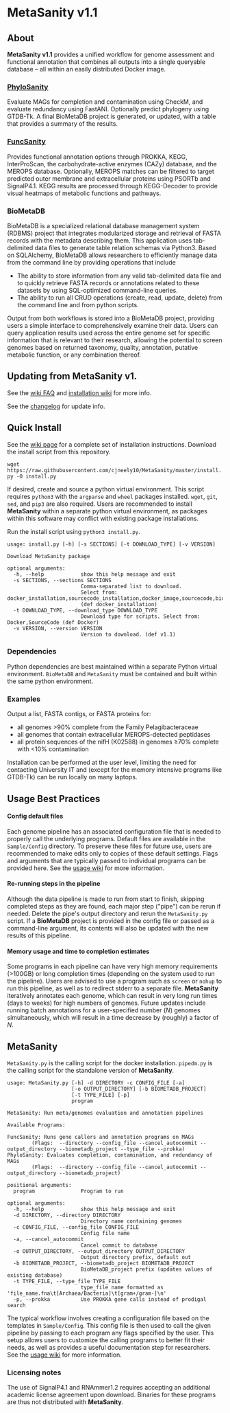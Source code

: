 # MetaSanity v1.1

## About

**MetaSanity v1.1** provides a unified workflow for genome assessment and functional annotation that combines
all outputs into a single queryable database – all within an easily distributed Docker image.

### [PhyloSanity](PhyloSanity.md)
Evaluate MAGs for completion and contamination using CheckM, and evaluate redundancy using FastANI. Optionally predict phylogeny using GTDB-Tk. A final BioMetaDB project is generated, or updated, with a table that provides a summary of the results.

### [FuncSanity](FuncSanity.md)
Provides functional annotation options through PROKKA, KEGG, InterProScan, the carbohydrate-active enzymes (CAZy) database, and the MEROPS database. Optionally, MEROPS matches can be filtered to target predicted outer membrane and extracellular proteins using PSORTb and SignalP4.1. KEGG results are processed through KEGG-Decoder to provide visual heatmaps of metabolic functions and pathways.

### BioMetaDB

BioMetaDB is a specialized relational database management system (RDBMS) project that integrates modularized storage and retrieval of FASTA records with the metadata describing them. This application uses tab-delimited data files to generate table relation schemas via Python3. Based on SQLAlchemy, BioMetaDB allows researchers to efficiently manage data from the command line by providing operations that include

- The ability to store information from any valid tab-delimited data file and to quickly retrieve FASTA records or annotations related to these datasets by using SQL-optimized command-line queries.
- The ability to run all CRUD operations (create, read, update, delete) from the command line and from python scripts.

Output from both workflows is stored into a BioMetaDB project, providing users a simple interface to comprehensively examine their data. Users can query application results used across the entire genome set for specific information that is relevant to their research, allowing the potential to screen genomes based on returned taxonomy, quality, annotation, putative metabolic function, or any combination thereof.


## Updating from **MetaSanity v1**.

See the [wiki FAQ](https://github.com/cjneely10/MetaSanity/wiki/6-FAQ) and [installation wiki](https://github.com/cjneely10/MetaSanity/wiki/2-Installation) for more info.

See the [changelog](https://github.com/cjneely10/MetaSanity/blob/v0.0.4/CHANGELOG.md) for update info.

## Quick Install
See the [wiki page](https://github.com/cjneely10/MetaSanity/wiki/2-Installation) for a complete set of installation instructions.
Download the install script from this repository.

`wget https://raw.githubusercontent.com/cjneely10/MetaSanity/master/install.py -O install.py`

If desired, create and source a python virtual environment.
This script requires `python3` with the `argparse` and `wheel` packages installed. `wget`, `git`, `sed`, and `pip3` are also required. Users are recommended to install **MetaSanity** within a separate python virtual environment, as packages within this software may conflict with existing package installations.

Run the install script using `python3 install.py`.

<pre><code>usage: install.py [-h] [-s SECTIONS] [-t DOWNLOAD_TYPE] [-v VERSION]

Download MetaSanity package

optional arguments:
  -h, --help            show this help message and exit
  -s SECTIONS, --sections SECTIONS
                        Comma-separated list to download.
                        Select from: docker_installation,sourcecode_installation,docker_image,sourcecode,biometadb,scripts
                        (def docker_installation)
  -t DOWNLOAD_TYPE, --download_type DOWNLOAD_TYPE
                        Download type for scripts. Select from: Docker,SourceCode (def Docker)
  -v VERSION, --version VERSION
                        Version to download. (def v1.1)</code></pre>

### Dependencies

Python dependencies are best maintained within a separate Python virtual environment. `BioMetaDB` and `MetaSanity` must be contained and built within the same python environment. 

### Examples 
Output a list, FASTA contigs, or FASTA proteins for:

- all genomes &gt;90% complete from the Family Pelagibacteraceae
- all genomes that contain extracellular MEROPS-detected peptidases
- all protein sequences of the nifH (K02588) in genomes &ge;70% complete with &lt;10% contamination

Installation can be performed at the user level, limiting the need for contacting
University IT and (except for the memory intensive programs like GTDB-Tk) can be run locally
on many laptops.

## Usage Best Practices

#### Config default files

Each genome pipeline has an associated configuration file that is needed to properly call the underlying programs.
Default files are available in the `Sample/Config` directory. To preserve these files for future use, users are recommended
to make edits only to copies of these default settings. Flags and arguments that are typically passed to individual programs can be provided here. See the [usage wiki](https://github.com/cjneely10/MetaSanity/wiki/3-Usage) for more information.

#### Re-running steps in the pipeline

Although the data pipeline is made to run from start to finish, skipping completed steps as they are found, each major step ("pipe") can be rerun if needed. Delete the pipe's output directory and rerun the `MetaSanity.py` script. If a **BioMetaDB** project is provided in the config file or passed as a command-line argument, its contents will also be updated with the new results of this pipeline.

#### Memory usage and time to completion estimates

Some programs in each pipeline can have very high memory requirements (>100GB) or long completion times (depending on 
the system used to run the pipeline). Users are advised to use a program such as `screen` or `nohup` to run this pipeline, 
as well as to redirect stderr to a separate file. **MetaSanity** iteratively annotates each genome, which can result in very long run times (days to weeks) for high numbers of genomes. Future updates include running batch annotations for a user-specified number (*N*) genomes simultaneously, which will result in a time decrease by (roughly) a factor of *N*.

## MetaSanity

`MetaSanity.py` is the calling script for the docker installation. `pipedm.py` is the calling script for the standalone version of **MetaSanity**. 

<pre><code>usage: MetaSanity.py [-h] -d DIRECTORY -c CONFIG_FILE [-a]
                     [-o OUTPUT_DIRECTORY] [-b BIOMETADB_PROJECT]
                     [-t TYPE_FILE] [-p]
                     program

MetaSanity: Run meta/genomes evaluation and annotation pipelines

Available Programs:

FuncSanity: Runs gene callers and annotation programs on MAGs
        (Flags:  --directory --config_file --cancel_autocommit --output_directory --biometadb_project --type_file --prokka)
PhyloSanity: Evaluates completion, contamination, and redundancy of MAGs
        (Flags:  --directory --config_file --cancel_autocommit --output_directory --biometadb_project)

positional arguments:
  program               Program to run

optional arguments:
  -h, --help            show this help message and exit
  -d DIRECTORY, --directory DIRECTORY
                        Directory name containing genomes
  -c CONFIG_FILE, --config_file CONFIG_FILE
                        Config file name
  -a, --cancel_autocommit
                        Cancel commit to database
  -o OUTPUT_DIRECTORY, --output_directory OUTPUT_DIRECTORY
                        Output directory prefix, default out
  -b BIOMETADB_PROJECT, --biometadb_project BIOMETADB_PROJECT
                        BioMetaDB_project prefix (updates values of existing database)
  -t TYPE_FILE, --type_file TYPE_FILE
                        type_file name formatted as 'file_name.fna\t[Archaea/Bacteria]\t[gram+/gram-]\n'
  -p, --prokka          Use PROKKA gene calls instead of prodigal search</code></pre>

The typical workflow involves creating a configuration file based on the templates in `Sample/Config`. This config
file is then used to call the given pipeline by passing to each program any flags specified by the user. This setup
allows users to customize the calling programs to better fit their needs, as well as provides a useful documentation
step for researchers. See the [usage wiki](https://github.com/cjneely10/MetaSanity/wiki/3-Usage) for more information.
    
### Licensing notes

The use of SignalP4.1 and RNAmmer1.2 requires accepting an additional academic license agreement upon download. Binaries for these programs are thus not distributed with **MetaSanity**.
